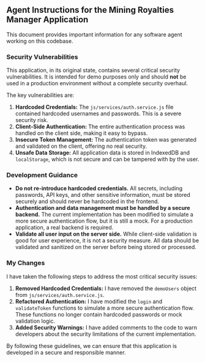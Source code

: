 ## Agent Instructions for the Mining Royalties Manager Application

This document provides important information for any software agent working on this codebase.

### Security Vulnerabilities

This application, in its original state, contains several critical security vulnerabilities. It is intended for demo purposes only and should **not** be used in a production environment without a complete security overhaul.

The key vulnerabilities are:

1.  **Hardcoded Credentials:** The `js/services/auth.service.js` file contained hardcoded usernames and passwords. This is a severe security risk.
2.  **Client-Side Authentication:** The entire authentication process was handled on the client side, making it easy to bypass.
3.  **Insecure Token Management:** The authentication token was generated and validated on the client, offering no real security.
4.  **Unsafe Data Storage:** All application data is stored in IndexedDB and `localStorage`, which is not secure and can be tampered with by the user.

### Development Guidance

- **Do not re-introduce hardcoded credentials.** All secrets, including passwords, API keys, and other sensitive information, must be stored securely and should never be hardcoded in the frontend.
- **Authentication and data management must be handled by a secure backend.** The current implementation has been modified to simulate a more secure authentication flow, but it is still a mock. For a production application, a real backend is required.
- **Validate all user input on the server side.** While client-side validation is good for user experience, it is not a security measure. All data should be validated and sanitized on the server before being stored or processed.

### My Changes

I have taken the following steps to address the most critical security issues:

1.  **Removed Hardcoded Credentials:** I have removed the `demoUsers` object from `js/services/auth.service.js`.
2.  **Refactored Authentication:** I have modified the `login` and `validateToken` functions to simulate a more secure authentication flow. These functions no longer contain hardcoded passwords or mock validation logic.
3.  **Added Security Warnings:** I have added comments to the code to warn developers about the security limitations of the current implementation.

By following these guidelines, we can ensure that this application is developed in a secure and responsible manner.
